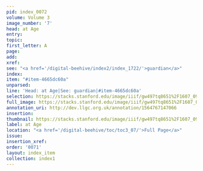 ```yaml
---
pid: index_0072
volume: Volume 3
image_number: '7'
head: at Age
entry: 
topic: 
first_letter: A
page: 
add: 
xref: 
see: "<a href='/digital-beehive/index2/index_1722/'>guardian</a>"
index: 
item: "#item-4665dc60a"
unparsed: 
line: 'Head: at Age|See: guardian|#item-4665dc60a'
selection: https://stacks.stanford.edu/image/iiif/gw497tq8651%2F1607_0950/893,2725,595,117/full/0/default.jpg
full_image: https://stacks.stanford.edu/image/iiif/gw497tq8651%2F1607_0950/full/full/0/default.jpg
annotation_uri: http://dev.llgc.org.uk/annotation/1564767147066
insertion: 
thumbnail: https://stacks.stanford.edu/image/iiif/gw497tq8651%2F1607_0950/893,2725,595,117/150,/0/default.jpg
label: at Age
location: "<a href='/digital-beehive/toc/toc3_07/'>Full Page</a>"
issue: 
insertion_xref: 
order: '0071'
layout: index_item
collection: index1
---
```

